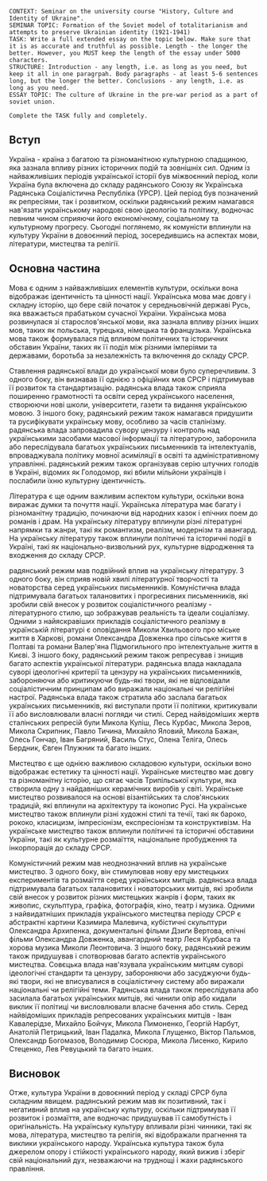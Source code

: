 ```
CONTEXT: Seminar on the university course "History, Culture and Identity of Ukraine".
SEMINAR TOPIC: Formation of the Soviet model of totalitarianism and attempts to preserve Ukrainian identity (1921-1941)
TASK: Write a full extended essay on the topic below. Make sure that it is as accurate and truthful as possible. Length - the longer the better. However, you MUST keep the length of the essay under 5000 characters.
STRUCTURE: Introduction - any length, i.e. as long as you need, but keep it all in one paragrpah. Body paragraphs - at least 5-6 sentences long, but the longer the better. Conclusions - any length, i.e. as long as you need.
ESSAY TOPIC: The culture of Ukraine in the pre-war period as a part of soviet union.

Complete the TASK fully and completely.
```

## Вступ

Україна - країна з багатою та різноманітною культурною спадщиною, яка зазнала впливу різних історичних подій та зовнішніх сил. Одним із найважливіших періодів української історії був міжвоєнний період, коли Україна була включена до складу радянського Союзу як Українська Радянська Соціалістична Республіка (УРСР). Цей період був позначений як репресіями, так і розвитком, оскільки радянський режим намагався нав'язати українському народові свою ідеологію та політику, водночас певним чином сприяючи його економічному, соціальному та культурному прогресу. Сьогодні поглянемо, як комуністи вплинули на культуру України в довоєнний період, зосередившись на аспектах мови, літератури, мистецтва та релігії.

## Основна частина

Мова є одним з найважливіших елементів культури, оскільки вона відображає ідентичність та цінності нації. Українська мова має довгу і складну історію, що бере свій початок у середньовічній державі Русь, яка вважається прабатьком сучасної України. Українська мова розвинулася зі старослов'янської мови, яка зазнала впливу різних інших мов, таких як польська, турецька, німецька та французька. Українська мова також формувалася під впливом політичних та історичних обставин України, таких як її поділ між різними імперіями та державами, боротьба за незалежність та включення до складу СРСР.

Ставлення радянської влади до української мови було суперечливим. З одного боку, він визнавав її однією з офіційних мов СРСР і підтримував її розвиток та стандартизацію. радянська влада також сприяла поширенню грамотності та освіти серед українського населення, створюючи нові школи, університети, газети та видання українською мовою. З іншого боку, радянський режим також намагався придушити та русифікувати українську мову, особливо за часів сталінізму. радянська влада запровадила сувору цензуру і контроль над українськими засобами масової інформації та літературою, заборонила або переслідувала багатьох українських письменників та інтелектуалів, впроваджувала політику мовної асиміляції в освіті та адміністративному управлінні. радянський режим також організував серію штучних голодів в Україні, відомих як Голодомор, які вбили мільйони українців і послабили їхню культурну ідентичність.

Література є ще одним важливим аспектом культури, оскільки вона виражає думки та почуття нації. Українська література має багату і різноманітну традицію, починаючи від народних казок і епічних поем до романів і драм. На українську літературу вплинули різні літературні напрямки та жанри, такі як романтизм, реалізм, модернізм та авангард. На українську літературу також вплинули політичні та історичні події в Україні, такі як національно-визвольний рух, культурне відродження та входження до складу СРСР.

радянський режим мав подвійний вплив на українську літературу. З одного боку, він сприяв новій хвилі літературної творчості та новаторства серед українських письменників. Комуністична влада підтримувала багатьох талановитих і прогресивних письменників, які зробили свій внесок у розвиток соціалістичного реалізму - літературного стилю, що зображував реальність та ідеали соціалізму. Одними з найяскравіших прикладів соціалістичного реалізму в українській літературі є оповідання Миколи Хвильового про міське життя в Харкові, романи Олександра Довженка про сільське життя в Полтаві та романи Валер'яна Підмогильного про інтелектуальне життя в Києві. З іншого боку, радянський режим також репресував і знищив багато аспектів української літератури. радянська влада накладала суворі ідеологічні критерії та цензуру на українських письменників, забороняючи або критикуючи будь-які твори, які не відповідали соціалістичним принципам або виражали національні чи релігійні настрої. Радянська влада також стратила або заслала багатьох українських письменників, які виступали проти її політики, критикували її або висловлювали власні погляди чи стилі. Серед найвідоміших жертв сталінських репресій були Микола Куліш, Лесь Курбас, Микола Зеров, Микола Скрипник, Павло Тичина, Михайло Яловий, Микола Бажан, Олесь Гончар, Іван Багряний, Василь Стус, Олена Теліга, Олесь Бердник, Євген Плужник та багато інших.

Мистецтво є ще однією важливою складовою культури, оскільки воно відображає естетику та цінності нації. Українське мистецтво має довгу та різноманітну історію, що сягає часів Трипільської культури, яка створила одну з найдавніших керамічних виробів у світі. Українське мистецтво розвивалося на основі візантійських та слов'янських традицій, які вплинули на архітектуру та іконопис Русі. На українське мистецтво також вплинули різні художні стилі та течії, такі як бароко, рококо, класицизм, імпресіонізм, експресіонізм та конструктивізм. На українське мистецтво також вплинули політичні та історичні обставини України, такі як культурне розмаїття, національне пробудження та інкорпорація до складу СРСР.

Комуністичний режим мав неоднозначний вплив на українське мистецтво. З одного боку, він стимулював нову еру мистецьких експериментів та розмаїття серед українських митців. радянська влада підтримувала багатьох талановитих і новаторських митців, які зробили свій внесок у розвиток різних мистецьких жанрів і форм, таких як живопис, скульптура, графіка, фотографія, кіно, театр і музика. Одними з найвидатніших прикладів українського мистецтва періоду СРСР є абстрактні картини Казимира Малевича, кубістичні скульптури Олександра Архипенка, документальні фільми Дзиґи Вертова, епічні фільми Олександра Довженка, авангардний театр Леся Курбаса та хорова музика Миколи Леонтовича. З іншого боку, радянський режим також придушував і спотворював багато аспектів українського мистецтва. Совєцька влада нав'язувала українським митцям суворі ідеологічні стандарти та цензуру, забороняючи або засуджуючи будь-які твори, які не вписувалися в соціалістичну систему або виражали національні чи релігійні теми. Радянська влада також переслідувала або засилала багатьох українських митців, які чинили опір або кидали виклик її політиці чи висловлювали власне бачення або стиль. Серед найвідоміших прикладів репресованих українських митців - Іван Кавалерідзе, Михайло Бойчук, Микола Пимоненко, Георгій Нарбут, Анатолій Петрицький, Іван Падалка, Микола Глущенко, Віктор Пальмов, Олександр Богомазов, Володимир Сосюра, Микола Лисенко, Кирило Стеценко, Лев Ревуцький та багато інших.

## Висновок

Отже, культура України в довоєнний період у складі СРСР була складним явищем. радянський режим мав як позитивний, так і негативний вплив на українську культуру, оскільки підтримував її розвиток і розмаїття, але водночас придушував її самобутність і оригінальність. На українську культуру впливали різні чинники, такі як мова, література, мистецтво та релігія, які відображали прагнення та виклики українського народу. Українська культура також була джерелом опору і стійкості українського народу, який вижив і зберіг свій національний дух, незважаючи на труднощі і жахи радянського правління.
